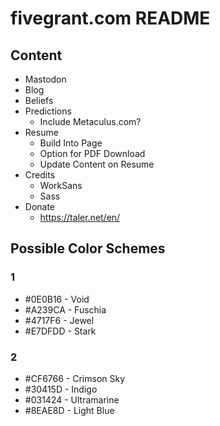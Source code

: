 # fivegrant.com README
## Content
- Mastodon 
- Blog
- Beliefs
- Predictions
  - Include Metaculus.com?
- Resume
	- Build Into Page
	- Option for PDF Download
	- Update Content on Resume
- Credits
  - WorkSans
  - Sass
- Donate
  - https://taler.net/en/
## Possible Color Schemes
### 1
- #0E0B16 - Void
- #A239CA - Fuschia
- #4717F6 - Jewel
- #E7DFDD - Stark

### 2 
- #CF6766 - Crimson Sky
- #30415D - Indigo
- #031424 - Ultramarine
- #8EAE8D - Light Blue
